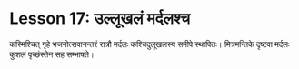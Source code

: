 # Lesson 17: उल्लूखलं मर्दलश्च

कस्मिश्चित् गृहे भजनोत्सवानन्तरं रात्रौ मर्दलः कश्चिदुलूखलस्य समीपे स्थापितः।  मित्रमन्तिके दृष्टवा मर्दलः कुशलं पृच्छंस्तेन सह सम्भाषते।